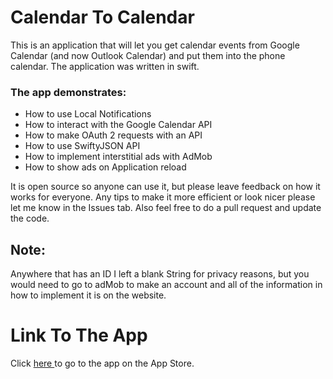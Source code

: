 # Calendar To Calendar
This is an application that will let you get calendar events from Google Calendar (and now Outlook Calendar) and put them into the phone calendar. The application was written in swift. 

### The app demonstrates:
* How to use Local Notifications
* How to interact with the Google Calendar API
* How to make OAuth 2 requests with an API
* How to use SwiftyJSON API
* How to implement interstitial ads with AdMob
* How to show ads on Application reload

It is open source so anyone can use it, but please leave feedback on how it works for everyone. Any tips to make it more efficient or look nicer please let me know in the Issues tab. Also feel free to do a pull request and update the code.

## Note: 
Anywhere that has an ID I left a blank String for privacy reasons, but you would need to go to adMob to make an account and all of the information in how to implement it is on the website.

# Link To The App
Click <a href = "https://itunes.apple.com/us/app/calendar-to-calendar/id1414727515?mt=8" target = '_blank'> here </a> to go to the app on the App Store.
